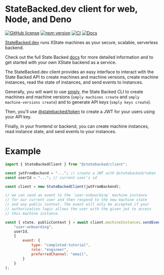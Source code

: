 # StateBacked.dev client for web, Node, and Deno

[![GitHub license](https://img.shields.io/badge/license-MIT-blue.svg)](https://github.com/statebacked/client-js/blob/main/LICENSE) [![npm version](https://img.shields.io/npm/v/@statebacked/client.svg?style=flat)](https://www.npmjs.com/package/@statebacked/client) [![CI](https://github.com/statebacked/client-js/actions/workflows/ci.yaml/badge.svg)](https://github.com/statebacked/client-js/actions/workflows/ci.yaml) [![Docs](https://img.shields.io/badge/docs-token-blue)](https://docs.statebacked.dev/)

[StateBacked.dev](https://statebacked.dev) runs XState machines as your secure, scalable, serverless backend.

Check out the full State Backed [docs](https://docs.statebacked.dev) for more detailed information and to
get started with your own XState backend as a service.

The StateBacked.dev client provides an easy interface to interact with the State Backed API 
to create machines and machine versions, create machine instances, read the state of instances,
and send events to instances.

Generally, you will want to use [smply](https://github.com/statebacked/smply), the State Backed CLI
to create machines and machine versions (`smply machines create` and `smply machine-versions create`)
and to generate API keys (`smply keys create`).

Then, you'll use [@statebacked/token](https://github.com/statebacked/token) to create a JWT for your
users using your API key.

Finally, in your frontend or backend, you can create machine instances, read instance state, and
send events to your instances.

# Example

```js
import { StateBackedClient } from "@statebacked/client";

const jwtFromBackend = "..."; // create a JWT with @statebacked/token
const userId = "..."; // current user's id

const client = new StateBackedClient(jwtFromBackend);

// we can send an event to the `user-onboarding` machine instance
// for our current user and then respond to the new machine state
// and any public context. The event will only be accepted if your
// authorization logic allows the user with the given jwt to access
// this machine instance.

const { state, publicContext } = await client.machineInstances.sendEvent(
    "user-onboarding",
    userId,
    {
        event: {
            type: "completed-tutorial",
            role: "engineer",
            preferredChannel: "email",
        }
    }
);

```
